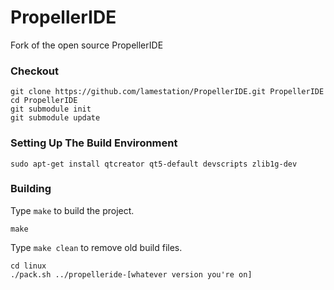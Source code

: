 PropellerIDE
============

Fork of the open source PropellerIDE

### Checkout

```
git clone https://github.com/lamestation/PropellerIDE.git PropellerIDE
cd PropellerIDE
git submodule init
git submodule update
```

### Setting Up The Build Environment

```
sudo apt-get install qtcreator qt5-default devscripts zlib1g-dev 
```

### Building

Type `make` to build the project.

```
make
```

Type `make clean` to remove old build files.


```
cd linux
./pack.sh ../propelleride-[whatever version you're on]
```
